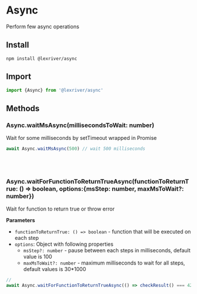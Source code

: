 # Async

Perform few async operations

## Install

`npm install @lexriver/async`

## Import

```typescript
import {Async} from '@lexriver/async'
```

## Methods


### Async.waitMsAsync(millisecondsToWait: number)

Wait for some milliseconds by setTimeout wrapped in Promise

```typescript
await Async.waitMsAsync(500) // wait 500 milliseconds
```

<br/>
<br/>

### Async.waitForFunctionToReturnTrueAsync(functionToReturnTrue: () => boolean, options:{msStep: number, maxMsToWait?: number})

Wait for function to return true or throw error

__Parameters__
* `functionToReturnTrue: () => boolean` - function that will be executed on each step
* `options`: Object with following properties
    * `msStep?: number` - pause between each steps in milliseconds, default value is 100
    * `maxMsToWait?: number` - maximum milliseconds to wait for all steps, default values is 30*1000 

```typescript
// 
await Async.waitForFunctionToReturnTrueAsync(() => checkResult() === 42, {msStep: 100, maxMsToWait: 1000})
```




